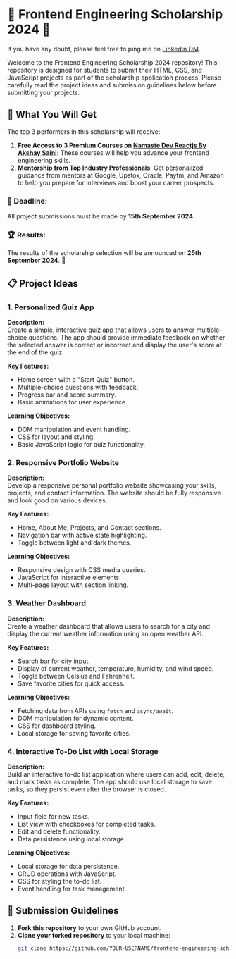 # 🌟 Frontend Engineering Scholarship 2024 🌟

If you have any doubt, please feel free to ping me on [LinkedIn DM](https://www.linkedin.com/in/geekyamitesh/).

Welcome to the Frontend Engineering Scholarship 2024 repository! This repository is designed for students to submit their HTML, CSS, and JavaScript projects as part of the scholarship application process. Please carefully read the project ideas and submission guidelines below before submitting your projects.

## 🎁 What You Will Get

The top 3 performers in this scholarship will receive:

1. **Free Access to 3 Premium Courses on [Namaste Dev Reactjs By Akshay Saini](https://namastedev.com/learn/namaste-react)**: These courses will help you advance your frontend engineering skills.
2. **Mentorship from Top Industry Professionals**: Get personalized guidance from mentors at Google, Upstox, Oracle, Paytm, and Amazon to help you prepare for interviews and boost your career prospects.

### 📅 Deadline:
All project submissions must be made by **15th September 2024**.

### 🏆 Results:
The results of the scholarship selection will be announced on **25th September 2024**. 🥇


## 📋 Project Ideas

### 1. Personalized Quiz App
**Description:**  
Create a simple, interactive quiz app that allows users to answer multiple-choice questions. The app should provide immediate feedback on whether the selected answer is correct or incorrect and display the user's score at the end of the quiz.

**Key Features:**
- Home screen with a "Start Quiz" button.
- Multiple-choice questions with feedback.
- Progress bar and score summary.
- Basic animations for user experience.

**Learning Objectives:**
- DOM manipulation and event handling.
- CSS for layout and styling.
- Basic JavaScript logic for quiz functionality.

### 2. Responsive Portfolio Website
**Description:**  
Develop a responsive personal portfolio website showcasing your skills, projects, and contact information. The website should be fully responsive and look good on various devices.

**Key Features:**
- Home, About Me, Projects, and Contact sections.
- Navigation bar with active state highlighting.
- Toggle between light and dark themes.

**Learning Objectives:**
- Responsive design with CSS media queries.
- JavaScript for interactive elements.
- Multi-page layout with section linking.

### 3. Weather Dashboard
**Description:**  
Create a weather dashboard that allows users to search for a city and display the current weather information using an open weather API.

**Key Features:**
- Search bar for city input.
- Display of current weather, temperature, humidity, and wind speed.
- Toggle between Celsius and Fahrenheit.
- Save favorite cities for quick access.

**Learning Objectives:**
- Fetching data from APIs using `fetch` and `async/await`.
- DOM manipulation for dynamic content.
- CSS for dashboard styling.
- Local storage for saving favorite cities.

### 4. Interactive To-Do List with Local Storage
**Description:**  
Build an interactive to-do list application where users can add, edit, delete, and mark tasks as complete. The app should use local storage to save tasks, so they persist even after the browser is closed.

**Key Features:**
- Input field for new tasks.
- List view with checkboxes for completed tasks.
- Edit and delete functionality.
- Data persistence using local storage.

**Learning Objectives:**
- Local storage for data persistence.
- CRUD operations with JavaScript.
- CSS for styling the to-do list.
- Event handling for task management.

## 📝 Submission Guidelines

1. **Fork this repository** to your own GitHub account.
2. **Clone your forked repository** to your local machine:
   ```bash
   git clone https://github.com/YOUR-USERNAME/frontend-engineering-scholarship-2024.git
   
